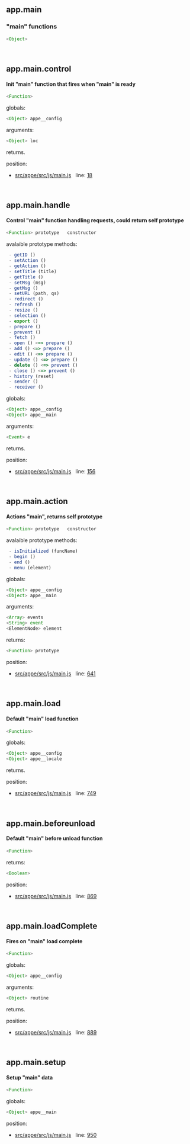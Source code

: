 

## app.main


### "main" functions


```js
<Object>
```



 


## app.main.control


#### Init "main" function that fires when "main" is ready


```js
<Function>
```

globals: 
```js
<Object> appe__config
```

arguments: 
```js
<Object> loc
```

returns.

position: 
- [src/appe/src/js/main.js](https://github.com/loltgt/appe/blob/master/src/appe/src/js/main.js)   line: [18](https://github.com/loltgt/appe/blob/master/src/appe/src/js/main.js#L18)


 


## app.main.handle


#### Control "main" function handling requests, could return self prototype


```js
<Function> prototype   constructor
```

avalaible prototype methods:
```js
 - getID ()
 - setAction ()
 - getAction ()
 - setTitle (title)
 - getTitle ()
 - setMsg (msg)
 - getMsg ()
 - setURL (path, qs)
 - redirect ()
 - refresh ()
 - resize ()
 - selection ()
 - export ()
 - prepare ()
 - prevent ()
 - fetch ()
 - open () <=> prepare ()
 - add () <=> prepare ()
 - edit () <=> prepare ()
 - update () <=> prepare ()
 - delete () <=> prevent ()
 - close () <=> prevent ()
 - history (reset)
 - sender ()
 - receiver ()
```

globals: 
```js
<Object> appe__config
<Object> appe__main
```

arguments: 
```js
<Event> e
```

returns.

position: 
- [src/appe/src/js/main.js](https://github.com/loltgt/appe/blob/master/src/appe/src/js/main.js)   line: [156](https://github.com/loltgt/appe/blob/master/src/appe/src/js/main.js#L156)


 


## app.main.action


#### Actions "main", returns self prototype


```js
<Function> prototype   constructor
```

avalaible prototype methods:
```js
 - isInitialized (funcName)
 - begin ()
 - end ()
 - menu (element)
```

globals: 
```js
<Object> appe__config
<Object> appe__main
```

arguments: 
```js
<Array> events
<String> event
<ElementNode> element
```

returns: 
```js
<Function> prototype
```

position: 
- [src/appe/src/js/main.js](https://github.com/loltgt/appe/blob/master/src/appe/src/js/main.js)   line: [641](https://github.com/loltgt/appe/blob/master/src/appe/src/js/main.js#L641)


 


## app.main.load


#### Default "main" load function


```js
<Function>
```

globals: 
```js
<Object> appe__config
<Object> appe__locale
```

returns.

position: 
- [src/appe/src/js/main.js](https://github.com/loltgt/appe/blob/master/src/appe/src/js/main.js)   line: [749](https://github.com/loltgt/appe/blob/master/src/appe/src/js/main.js#L749)


 


## app.main.beforeunload


#### Default "main" before unload function


```js
<Function>
```

returns: 
```js
<Boolean>
```

position: 
- [src/appe/src/js/main.js](https://github.com/loltgt/appe/blob/master/src/appe/src/js/main.js)   line: [869](https://github.com/loltgt/appe/blob/master/src/appe/src/js/main.js#L869)


 


## app.main.loadComplete


#### Fires on "main" load complete


```js
<Function>
```

globals: 
```js
<Object> appe__config
```

arguments: 
```js
<Object> routine
```

returns.

position: 
- [src/appe/src/js/main.js](https://github.com/loltgt/appe/blob/master/src/appe/src/js/main.js)   line: [889](https://github.com/loltgt/appe/blob/master/src/appe/src/js/main.js#L889)


 


## app.main.setup


#### Setup "main" data


```js
<Function>
```

globals: 
```js
<Object> appe__main
```

position: 
- [src/appe/src/js/main.js](https://github.com/loltgt/appe/blob/master/src/appe/src/js/main.js)   line: [950](https://github.com/loltgt/appe/blob/master/src/appe/src/js/main.js#L950)


 


